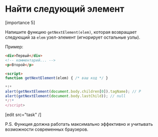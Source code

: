 # Найти следующий элемент

[importance 5]

Напишите функцию `getNextElement(elem)`, которая возвращает следующий за `elem` узел-элемент (игнорирует остальные узлы).


Пример:

```html
<div>Первый</div>
<!-- комментарий... -->
<p>Второй</p>

<script>
function getNextElement(elem) { /* ваш код */ }

*!*
alert(getNextElement(document.body.children[0]).tagName); // P
alert(getNextElement(document.body.lastChild)); // null
*/!*
</script>
```

[edit src="task" /]

P.S. Функция должна работать максимально эффективно и учитывать возможности современных браузеров.